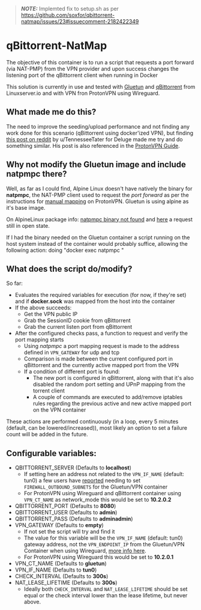 > **_NOTE:_** Implemted fix to setup.sh as per https://github.com/soxfor/qbittorrent-natmap/issues/23#issuecomment-2182422349

# qBittorrent-NatMap 

The objective of this container is to run a script that requests a port forward (via NAT-PMP) from the VPN provider and upon success changes the listening port of the qBittorrent client when running in Docker

This solution is currently in use and tested with [Gluetun](https://github.com/qdm12/gluetun) and [qBittorrent](https://github.com/linuxserver/docker-qbittorrent) from Linuxserver.io and with VPN fron ProtonVPN using Wireguard.

## What made me do this?

The need to improve the seeding/upload performance and not finding any work done for this scenario (qBittorrent using docker'ized VPN), but finding [this post on reddit](https://old.reddit.com/r/ProtonVPN/comments/10owypt/successful_port_forward_on_debian_wdietpi_using/) by u/TennesseeTater for Deluge made me try and do something similar. His post is also referenced in the [ProtonVPN Guide][1].

## Why not modify the Gluetun image and include natpmpc there?

Well, as far as I could find, Alpine Linux doesn't have natively the binary for **natpmpc**, the NAT-PMP client used to request the *port forward* as per the instructions for [manual mapping][1] on ProtonVPN. Gluetun is using alpine as it's base image.

On AlpineLinux package info: [natpmpc binary not found][2] and [here][3] a request still in open state.

If I had the binary needed on the Gluetun container a script running on the host system instead of the container would probably suffice, allowing the following action: doing "docker exec <container> natpmpc <args>"

## What does the script do/modify?

So far:

* Evaluates the required variables for execution (for now, if they're set) and if **docker.sock** was mapped from the host into the container
* If the above succeeds:
    * Get the VPN public IP
    * Grab the SessionID cookie from qBittorrent
    * Grab the current listen port from qBittorrent
* After the configured checks pass, a function to request and verify the port mapping starts
    * Using *natpmpc* a port mapping request is made to the address defined in `VPN_GATEWAY` for udp and tcp
    * Comparison is made between the current configured port in qBittorrent and the currently active mapped port from the VPN
    * If a condition of different port is found:
        * The new port is configured in qBittorrent, along with that it's also disabled the random port setting and UPnP mapping from the torrent client
        * A couple of commands are executed to add/remove iptables rules regarding the previous active and new active mapped port on the VPN container

These actions are performed continuously (in a loop, every 5 minutes (default, can be lowered/increased)), most likely an option to set a failure count will be added in the future.

## Configurable variables:

* QBITTORRENT_SERVER (Defaults to **localhost**)
    * If setting here an address not related to the `VPN_IF_NAME` (default: tun0) a few users have [reported](https://old.reddit.com/r/ProtonVPN/comments/11ubgvi/port_forward_with_qbittorrent_and_protonvpn_on/jcxirts/) needing to set `FIREWALL_OUTBOUND_SUBNETS` for the Gluetun/VPN container
    * For ProtonVPN using Wireguard and qBittorrent container using `VPN_CT_NAME` as network_mode this would be set to **10.2.0.2**
* QBITTORRENT_PORT (Defaults to **8080**)
* QBITTORRENT_USER (Defaults to **admin**)
* QBITTORRENT_PASS (Defaults to **adminadmin**)
* VPN_GATEWAY (Defaults to **empty**)
    * If not set the script will try and find it
    * The value for this variable will be the `VPN_IF_NAME` (default: tun0) gateway address, not the `VPN_ENDPOINT_IP` from the Gluetun/VPN Container when using Wireguard, [more info here](https://github.com/qdm12/gluetun/wiki/Custom-provider#wireguard-only).
    * For ProtonVPN using Wireguard this would be set to **10.2.0.1**
* VPN_CT_NAME (Defaults to **gluetun**)
* VPN_IF_NAME (Defaults to **tun0**)
* CHECK_INTERVAL (Defaults to **300s**)
* NAT_LEASE_LIFETIME (Defaults to **300s**)
    * Ideally both `CHECK_INTERVAL` and `NAT_LEASE_LIFETIME` should be set equal or the check interval lower than the lease lifetime, but never above.

[1]: https://protonvpn.com/support/port-forwarding-manual-setup/
[2]: https://pkgs.alpinelinux.org/contents?file=natpmpc&path=&name=&branch=edge
[3]: https://gitlab.alpinelinux.org/alpine/awall/-/issues/2220

